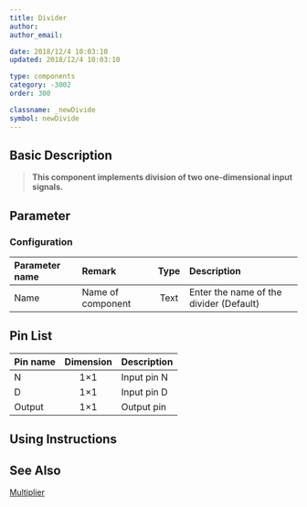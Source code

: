 ```yaml
---
title: Divider
author: 
author_email:

date: 2018/12/4 10:03:10
updated: 2018/12/4 10:03:10

type: components
category: -3002
order: 300

classname: _newDivide
symbol: newDivide
---
```

## Basic Description


> **This component implements division of two one-dimensional input signals.**

## Parameter
### Configuration
| Parameter name | Remark | Type | Description |
| :--- | :--- | :--: | :--- |
| Name | Name of component | Text | Enter the name of the divider (Default) |


## Pin List

| Pin name | Dimension | Description |
| :--- | :--:  | :--- |
| N | 1×1 | Input pin N |
| D | 1×1 | Input pin D |
| Output | 1×1 | Output pin |

## Using Instructions



## See Also

[Multiplier](comp_newMultiply.md)

